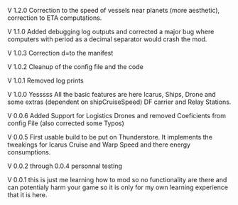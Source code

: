 
V 1.2.0 Correction to the speed of vessels near planets (more aesthetic), correction to ETA computations.

V 1.1.0 Added debugging log outputs and corrected a major bug where computers with period as a decimal separator would crash the mod.

V 1.0.3 Correction d=to the manifest

V 1.0.2 Cleanup of the config file and the code

V 1.0.1 Removed log prints

V 1.0.0 Yesssss All the basic features are here Icarus, Ships, Drone and some extras (dependent on shipCruiseSpeed) DF carrier and Relay Stations.

V 0.0.6 Added Support for Logistics Drones and removed Coeficients from config File (also corrected some Typos)

V 0.0.5 First usable build to be put on Thunderstore. It implements the tweakings for Icarus Cruise and Warp Speed and there energy consumptions.

V 0.0.2 through 0.0.4 personnal testing

V 0.0.1 this is just me learning how to mod so no functionality are there and can potentialy harm your game so it is only for my own learning experience that it is here.